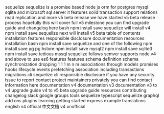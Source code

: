 sequelize sequelize is a promise based node js orm for postgres mysql sqlite and microsoft sql server it features solid transaction support relations read replication and more v5 beta release we have started v5 beta release process hopefully this will cover full v5 milestone you can find upgrade guide and changelog here bash npm install save sequelize will install v4 npm install save sequelize next will install v5 beta table of contents installation features responsible disclosure documentation resources installation bash npm install save sequelize and one of the following npm install save pg pg hstore npm install save mysql2 npm install save sqlite3 npm install save tedious mssql sequelize follows semver supports node v4 and above to use es6 features features schema definition schema synchronization dropping 1 1 1 m n m associations through models promises hooks lifecycle events prefetching association including transactions migrations cli sequelize cli responsible disclosure if you have any security issue to report contact project maintainers privately you can find contact information here documentation v4 documentation v3 documentation v3 to v4 upgrade guide v4 to v5 beta upgrade guide resources contributing changelog slack google groups tools sequelize typescript sequelize graphql add ons plugins learning getting started express example translations english v4 official 中文文档 v4 unofficial